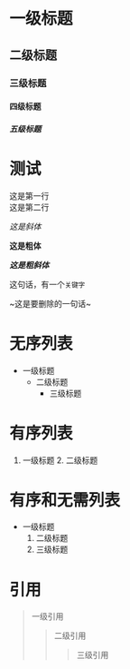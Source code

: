 # 一级标题
## 二级标题
### 三级标题
#### 四级标题
##### 五级标题

# 测试

这是第一行<br>
这是第二行

*这是斜体*

**这是粗体**

***这是粗斜体***

这句话，有一个`关键字`

~这是要删除的一句话~

# 无序列表

* 一级标题
  * 二级标题
    * 三级标题

# 有序列表

1. 一级标题
   2. 二级标题

# 有序和无需列表

* 一级标题
  1. 二级标题
  2. 三级标题

# 引用

> 一级引用
>> 二级引用
>>> 三级引用
